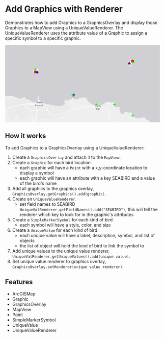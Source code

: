 <h1>Add Graphics with Renderer</h1>

<p>Demonstrates how to add Graphics to a GraphicsOverlay and display those Graphics to a MapView using a UniqueValueRenderer. The UniqueValueRenderer uses the attribute value of a Graphic to assign a specific symbol to a specific graphic. </p>

<p><img src="AddGraphicsWithRenderer.png"/></p>

<h2>How it works</h2>

<p>To add Graphics to a GraphicsOverlay using a UniqueValueRenderer:</p>

<ol>
  <li>Create a <code>GraphicsOverlay</code> and attach it to the <code>MapView</code>.</li>
  <li>Create a <code>Graphic</code> for each bird location.
    <ul><li>each graphic will have a <code>Point</code> with a x,y-coordinate location to display a symbol</li>
      <li>each graphic will have an attribute with a key SEABIRD and a value of the bird's name</li></ul></li>
  <li>Add all graphics to the graphics overlay, <code>GraphicsOverlay.getGraphics().add(graphic)</code>.</li>
  <li>Create an <code>UniqueValueRenderer</code>.
    <ul><li>set field names to SEABIRD <code>UniqueValRenderer.getFieldNames().add("SEABIRD")</code>, this will tell the renderer which key to look for in the graphic's attributes</li></ul></li>
  <li>Create a <code>SimpleMarkerSymbol</code> for each kind of bird.
    <ul><li>each symbol will have a style, color, and size </li></ul></li>
  <li>Create a <code>UniqueValue</code> for each kind of bird.
    <ul><li>each unqiue value will have a label, description, symbol, and list of objects</li>
      <li>the list of object will hold the kind of bird to link the symbol to</li></ul></li>
  <li>Add unique values to the unique value renderer, <code>UniqueValRenderer.getUniqueValues().add(unique value)</code>.</li>
  <li>Set unique value renderer to graphics overlay, <code>GraphicsOverlay.setRenderer(unique value renderer)</code>.</li>
</ol>

<h2>Features</h2>

<ul>
  <li>ArcGISMap</li>
  <li>Graphic</li>
  <li>GraphicsOverlay</li>
  <li>MapView</li>
  <li>Point</li>
  <li>SimpleMarkerSymbol</li>
  <li>UniqueValue</li>
  <li>UniqueValueRenderer</li>
</ul>
